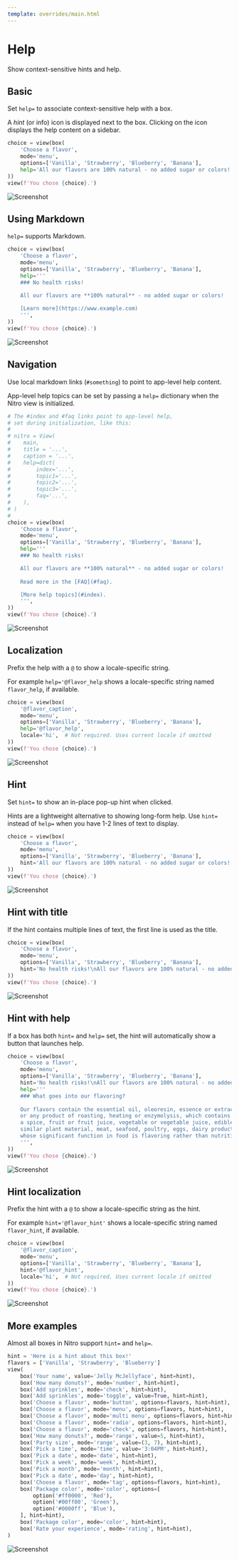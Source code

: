 ```yaml
---
template: overrides/main.html
---
```

# Help

Show context-sensitive hints and help.

## Basic

Set `help=` to associate context-sensitive help with a box.

A _hint_ (or info) icon is displayed next to the box.
Clicking on the icon displays the help content on a sidebar.


```py
choice = view(box(
    'Choose a flavor',
    mode='menu',
    options=['Vanilla', 'Strawberry', 'Blueberry', 'Banana'],
    help='All our flavors are 100% natural - no added sugar or colors!',
))
view(f'You chose {choice}.')
```


![Screenshot](assets/screenshots/help_basic.png)


## Using Markdown

`help=` supports Markdown.


```py
choice = view(box(
    'Choose a flavor',
    mode='menu',
    options=['Vanilla', 'Strawberry', 'Blueberry', 'Banana'],
    help='''
    ### No health risks!

    All our flavors are **100% natural** - no added sugar or colors!
    
    [Learn more](https://www.example.com)
    ''',
))
view(f'You chose {choice}.')
```


![Screenshot](assets/screenshots/help_markdown.png)


## Navigation

Use local markdown links (`#something`) to point to app-level help content.

App-level help topics can be set by passing a `help=` dictionary when the Nitro view is initialized.


```py
# The #index and #faq links point to app-level help,
# set during initialization, like this:
#
# nitro = View(
#    main,
#    title = '...',
#    caption = '...',
#    help=dict(
#        index='...',
#        topic1='...',
#        topic2='...',
#        topic3='...',
#        faq='...',
#    ),
# )
#
choice = view(box(
    'Choose a flavor',
    mode='menu',
    options=['Vanilla', 'Strawberry', 'Blueberry', 'Banana'],
    help='''
    ### No health risks!

    All our flavors are **100% natural** - no added sugar or colors!
    
    Read more in the [FAQ](#faq).

    [More help topics](#index).
    ''',
))
view(f'You chose {choice}.')
```


![Screenshot](assets/screenshots/help_navigation.png)


## Localization

Prefix the help with a `@` to show a locale-specific string.

For example `help='@flavor_help` shows a locale-specific string named `flavor_help`, if available.


```py
choice = view(box(
    '@flavor_caption',
    mode='menu',
    options=['Vanilla', 'Strawberry', 'Blueberry', 'Banana'],
    help='@flavor_help',
    locale='hi',  # Not required. Uses current locale if omitted
))
view(f'You chose {choice}.')
```


![Screenshot](assets/screenshots/help_localization.png)


## Hint

Set `hint=` to show an in-place pop-up hint when clicked.

Hints are a lightweight alternative to showing long-form help.
Use `hint=` instead of `help=` when you have 1-2 lines of text to display.


```py
choice = view(box(
    'Choose a flavor',
    mode='menu',
    options=['Vanilla', 'Strawberry', 'Blueberry', 'Banana'],
    hint='All our flavors are 100% natural - no added sugar or colors!',
))
view(f'You chose {choice}.')
```


![Screenshot](assets/screenshots/hint_basic.png)


## Hint with title

If the hint contains multiple lines of text, the first line is used as the title.


```py
choice = view(box(
    'Choose a flavor',
    mode='menu',
    options=['Vanilla', 'Strawberry', 'Blueberry', 'Banana'],
    hint='No health risks!\nAll our flavors are 100% natural - no added sugar or colors!',
))
view(f'You chose {choice}.')
```


![Screenshot](assets/screenshots/hint_title.png)


## Hint with help

If a box has both `hint=` and `help=` set, the hint will automatically show a button that launches help.


```py
choice = view(box(
    'Choose a flavor',
    mode='menu',
    options=['Vanilla', 'Strawberry', 'Blueberry', 'Banana'],
    hint='No health risks!\nAll our flavors are 100% natural - no added sugar or colors!',
    help='''
    ### What goes into our flavoring?
    
    Our flavors contain the essential oil, oleoresin, essence or extractive, protein hydrolysate, distillate, 
    or any product of roasting, heating or enzymolysis, which contains the flavoring constituents derived from 
    a spice, fruit or fruit juice, vegetable or vegetable juice, edible yeast, herb, bark, bud, root, leaf or 
    similar plant material, meat, seafood, poultry, eggs, dairy products, or fermentation products thereof, 
    whose significant function in food is flavoring rather than nutritional.
    ''',
))
view(f'You chose {choice}.')
```


![Screenshot](assets/screenshots/hint_help.png)


## Hint localization

Prefix the hint with a `@` to show a locale-specific string as the hint.

For example `hint='@flavor_hint'` shows a locale-specific string named `flavor_hint`, if available.


```py
choice = view(box(
    '@flavor_caption',
    mode='menu',
    options=['Vanilla', 'Strawberry', 'Blueberry', 'Banana'],
    hint='@flavor_hint',
    locale='hi',  # Not required. Uses current locale if omitted
))
view(f'You chose {choice}.')
```


![Screenshot](assets/screenshots/hint_localization.png)


## More examples

Almost all boxes in Nitro support `hint=` and `help=`.


```py
hint = 'Here is a hint about this box!'
flavors = ['Vanilla', 'Strawberry', 'Blueberry']
view(
    box('Your name', value='Jelly McJellyface', hint=hint),
    box('How many donuts?', mode='number', hint=hint),
    box('Add sprinkles', mode='check', hint=hint),
    box('Add sprinkles', mode='toggle', value=True, hint=hint),
    box('Choose a flavor', mode='button', options=flavors, hint=hint),
    box('Choose a flavor', mode='menu', options=flavors, hint=hint),
    box('Choose a flavor', mode='multi menu', options=flavors, hint=hint),
    box('Choose a flavor', mode='radio', options=flavors, hint=hint),
    box('Choose a flavor', mode='check', options=flavors, hint=hint),
    box('How many donuts?', mode='range', value=5, hint=hint),
    box('Party size', mode='range', value=(3, 7), hint=hint),
    box('Pick a time', mode='time', value='3:04PM', hint=hint),
    box('Pick a date', mode='date', hint=hint),
    box('Pick a week', mode='week', hint=hint),
    box('Pick a month', mode='month', hint=hint),
    box('Pick a date', mode='day', hint=hint),
    box('Choose a flavor', mode='tag', options=flavors, hint=hint),
    box('Package color', mode='color', options=[
        option('#ff0000', 'Red'),
        option('#00ff00', 'Green'),
        option('#0000ff', 'Blue'),
    ], hint=hint),
    box('Package color', mode='color', hint=hint),
    box('Rate your experience', mode='rating', hint=hint),
)
```


![Screenshot](assets/screenshots/help_examples.png)
